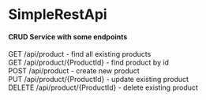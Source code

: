 # SimpleRestApi<br>
#### CRUD Service with some endpoints<br>
GET /api/product - find all existing products<br>
GET /api/product/{ProductId} - find product by id<br>
POST /api/product - create new product<br>
PUT /api/product/{ProductId} - update existing product<br>
DELETE /api/product/{ProductId} - delete existing product
